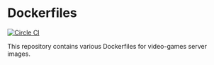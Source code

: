 # Dockerfiles

[![Circle CI](https://circleci.com/gh/sistematico/arma3-docker.svg?style=svg)](https://circleci.com/gh/sistematico/arma3-docker)

This repository contains various Dockerfiles for video-games server images.
